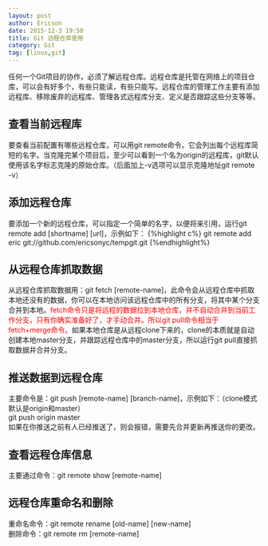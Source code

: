 ```yaml
---
layout: post
author: Ericson
date: 2015-12-3 19:50
title: Git 远程仓库使用
category: Git
tag: [linux,git]
---
```


任何一个Git项目的协作，必须了解远程仓库。远程仓库是托管在网络上的项目仓库，可以会有好多个，有些只能读，有些只能写。远程仓库的管理工作主要有添加远程库、移除废弃的远程库、管理各式远程库分支、定义是否跟踪这些分支等等。

查看当前远程库
------
要查看当前配置有哪些远程仓库，可以用git remote命令，它会列出每个远程库简短的名字。当克隆完某个项目后，至少可以看到一个名为origin的远程库，git默认使用该名字标志克隆的原始仓库。（后面加上-v选项可以显示克隆地址git remote -v）

添加远程仓库
------
要添加一个新的远程仓库，可以指定一个简单的名字，以便将来引用，运行git remote add [shortname] [url]，示例如下：
{%highlight c%}
git remote add eric git://github.com/ericsonyc/tempgit.git
{%endhighlight%}

从远程仓库抓取数据
------
从远程仓库抓取数据用：git fetch [remote-name]，此命令会从远程仓库中抓取本地还没有的数据，你可以在本地访问该远程仓库中的所有分支，将其中某个分支合并到本地。<font color="red">fetch命令只是将远程的数据拉到本地仓库，并不自动合并到当前工作分支，只有你确实准备好了，才手动合并。所以git pull命令相当于fetch+merge命令。</font>如果本地仓库是从远程clone下来的，clone的本质就是自动创建本地master分支，并跟踪远程仓库中的master分支，所以运行git pull直接抓取数据并合并分支。

推送数据到远程仓库
------
主要命令是：git push [remote-name] [branch-name]，示例如下：（clone模式默认是origin和master）<br>
git push origin master<br>
如果在你推送之前有人已经推送了，则会报错，需要先合并更新再推送你的更改。

查看远程仓库信息
-------
主要通过命令：git remote show [remote-name]

远程仓库重命名和删除
-------
重命名命令：git remote rename [old-name] [new-name]<br>
删除命令：git remote rm [remote-name]